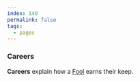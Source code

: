 ```yaml
---
index: 140
permalink: false
tags:
  - pages
---
```


### Careers

**Careers** explain how a [Fool](fools.md) earns their keep.
